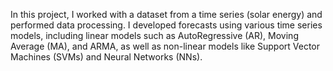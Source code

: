 In this project, I worked with a dataset from a time series (solar energy) and performed data processing. I developed forecasts using various time series models, including linear models such as AutoRegressive (AR), Moving Average (MA), and ARMA, as well as non-linear models like Support Vector Machines (SVMs) and Neural Networks (NNs).
